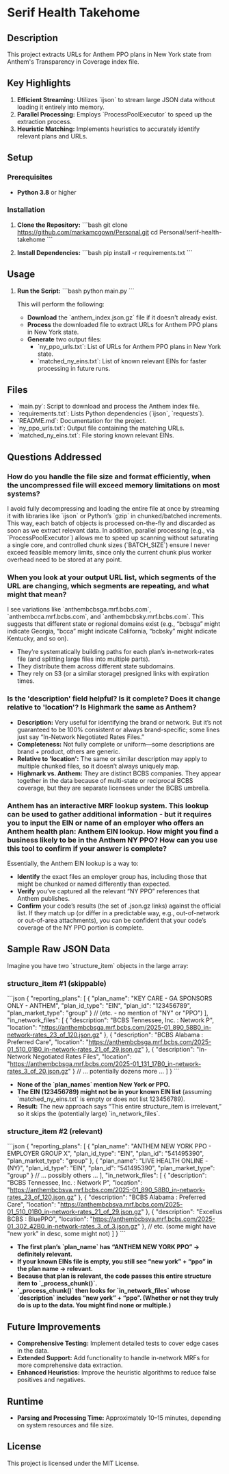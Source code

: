 
# Serif Health Takehome

## Description
This project extracts URLs for Anthem PPO plans in New York state from Anthem's Transparency in Coverage index file.

## Key Highlights
1. **Efficient Streaming:** Utilizes \`ijson\` to stream large JSON data without loading it entirely into memory.
2. **Parallel Processing:** Employs \`ProcessPoolExecutor\` to speed up the extraction process.
3. **Heuristic Matching:** Implements heuristics to accurately identify relevant plans and URLs.

## Setup

### Prerequisites
- **Python 3.8** or higher

### Installation
1. **Clone the Repository:**
    \`\`\`bash
    git clone https://github.com/markamcgown/Personal.git
    cd Personal/serif-health-takehome
    \`\`\`

2. **Install Dependencies:**
    \`\`\`bash
    pip install -r requirements.txt
    \`\`\`

## Usage

1. **Run the Script:**
    \`\`\`bash
    python main.py
    \`\`\`

    This will perform the following:
    - **Download** the \`anthem_index.json.gz\` file if it doesn't already exist.
    - **Process** the downloaded file to extract URLs for Anthem PPO plans in New York state.
    - **Generate** two output files:
        - \`ny_ppo_urls.txt\`: List of URLs for Anthem PPO plans in New York state.
        - \`matched_ny_eins.txt\`: List of known relevant EINs for faster processing in future runs.

## Files

- \`main.py\`: Script to download and process the Anthem index file.
- \`requirements.txt\`: Lists Python dependencies (\`ijson\`, \`requests\`).
- \`README.md\`: Documentation for the project.
- \`ny_ppo_urls.txt\`: Output file containing the matching URLs.
- \`matched_ny_eins.txt\`: File storing known relevant EINs.

## Questions Addressed

### How do you handle the file size and format efficiently, when the uncompressed file will exceed memory limitations on most systems?

I avoid fully decompressing and loading the entire file at once by streaming it with libraries like \`ijson\` or Python’s \`gzip\` in chunked/batched increments. This way, each batch of objects is processed on-the-fly and discarded as soon as we extract relevant data. In addition, parallel processing (e.g., via \`ProcessPoolExecutor\`) allows me to speed up scanning without saturating a single core, and controlled chunk sizes (\`BATCH_SIZE\`) ensure I never exceed feasible memory limits, since only the current chunk plus worker overhead need to be stored at any point.

### When you look at your output URL list, which segments of the URL are changing, which segments are repeating, and what might that mean?

I see variations like \`anthembcbsga.mrf.bcbs.com\`, \`anthembcca.mrf.bcbs.com\`, and \`anthembcbsky.mrf.bcbs.com\`. This suggests that different state or regional domains exist (e.g., “bcbsga” might indicate Georgia, “bcca” might indicate California, “bcbsky” might indicate Kentucky, and so on).

- They’re systematically building paths for each plan’s in-network-rates file (and splitting large files into multiple parts).
- They distribute them across different state subdomains.
- They rely on S3 (or a similar storage) presigned links with expiration times.

### Is the 'description' field helpful? Is it complete? Does it change relative to 'location'? Is Highmark the same as Anthem?

- **Description:** Very useful for identifying the brand or network. But it’s not guaranteed to be 100% consistent or always brand-specific; some lines just say “In-Network Negotiated Rates Files.”
- **Completeness:** Not fully complete or uniform—some descriptions are brand + product, others are generic.
- **Relative to 'location':** The same or similar description may apply to multiple chunked files, so it doesn’t always uniquely map.
- **Highmark vs. Anthem:** They are distinct BCBS companies. They appear together in the data because of multi-state or reciprocal BCBS coverage, but they are separate licensees under the BCBS umbrella.

### Anthem has an interactive MRF lookup system. This lookup can be used to gather additional information - but it requires you to input the EIN or name of an employer who offers an Anthem health plan: Anthem EIN lookup. How might you find a business likely to be in the Anthem NY PPO? How can you use this tool to confirm if your answer is complete?

Essentially, the Anthem EIN lookup is a way to:
- **Identify** the exact files an employer group has, including those that might be chunked or named differently than expected.
- **Verify** you’ve captured all the relevant “NY PPO” references that Anthem publishes.
- **Confirm** your code’s results (the set of .json.gz links) against the official list. If they match up (or differ in a predictable way, e.g., out-of-network or out-of-area attachments), you can be confident that your code’s coverage of the NY PPO portion is complete.

## Sample Raw JSON Data

Imagine you have two \`structure_item\` objects in the large array:

### structure_item #1 (skippable)

\`\`\`json
{
  "reporting_plans": [
    {
      "plan_name": "KEY CARE - GA SPONSORS ONLY - ANTHEM",
      "plan_id_type": "EIN",
      "plan_id": "123456789",
      "plan_market_type": "group"
    }
    // (etc. - no mention of "NY" or "PPO")
  ],
  "in_network_files": [
    {
      "description": "BCBS Tennessee, Inc. : Network P",
      "location": "https://anthembcbsga.mrf.bcbs.com/2025-01_890_58B0_in-network-rates_23_of_120.json.gz"
    },
    {
      "description": "BCBS Alabama : Preferred Care",
      "location": "https://anthembcbsga.mrf.bcbs.com/2025-01_510_01B0_in-network-rates_21_of_29.json.gz"
    },
    {
      "description": "In-Network Negotiated Rates Files",
      "location": "https://anthembcbsga.mrf.bcbs.com/2025-01_131_17B0_in-network-rates_3_of_20.json.gz"
    }
    // ... potentially dozens more ...
  ]
}
\`\`\`

- **None of the \`plan_names\` mention New York or PPO.**
- **The EIN (123456789) might not be in your known EIN list** (assuming \`matched_ny_eins.txt\` is empty or does not list 123456789).
- **Result:** The new approach says “This entire structure_item is irrelevant,” so it skips the (potentially large) \`in_network_files\`.

### structure_item #2 (relevant)

\`\`\`json
{
  "reporting_plans": [
    {
      "plan_name": "ANTHEM NEW YORK PPO - EMPLOYER GROUP X",
      "plan_id_type": "EIN",
      "plan_id": "541495390",
      "plan_market_type": "group"
    },
    {
      "plan_name": "LIVE HEALTH ONLINE - (NY)",
      "plan_id_type": "EIN",
      "plan_id": "541495390",
      "plan_market_type": "group"
    }
    // ... possibly others ...
  ],
  "in_network_files": [
    {
      "description": "BCBS Tennessee, Inc. : Network P",
      "location": "https://anthembcbsva.mrf.bcbs.com/2025-01_890_58B0_in-network-rates_23_of_120.json.gz"
    },
    {
      "description": "BCBS Alabama : Preferred Care",
      "location": "https://anthembcbsva.mrf.bcbs.com/2025-01_510_01B0_in-network-rates_21_of_29.json.gz"
    },
    {
      "description": "Excellus BCBS : BluePPO",
      "location": "https://anthembcbsva.mrf.bcbs.com/2025-01_302_42B0_in-network-rates_3_of_3.json.gz"
    },
    // etc. (some might have "new york" in desc, some might not)
  ]
}
\`\`\`

- **The first plan’s \`plan_name\` has “ANTHEM NEW YORK PPO” → definitely relevant.**
- **If your known EINs file is empty, you still see “new york” + “ppo” in the plan name → relevant.**
- **Because that plan is relevant, the code passes this entire structure item to \`_process_chunk()\`.**
- **\`_process_chunk()\` then looks for \`in_network_files\` whose \`description\` includes “new york” + “ppo”. (Whether or not they truly do is up to the data. You might find none or multiple.)**

## Future Improvements
- **Comprehensive Testing:** Implement detailed tests to cover edge cases in the data.
- **Extended Support:** Add functionality to handle in-network MRFs for more comprehensive data extraction.
- **Enhanced Heuristics:** Improve the heuristic algorithms to reduce false positives and negatives.

## Runtime
- **Parsing and Processing Time:** Approximately 10–15 minutes, depending on system resources and file size.

## License
This project is licensed under the MIT License.
